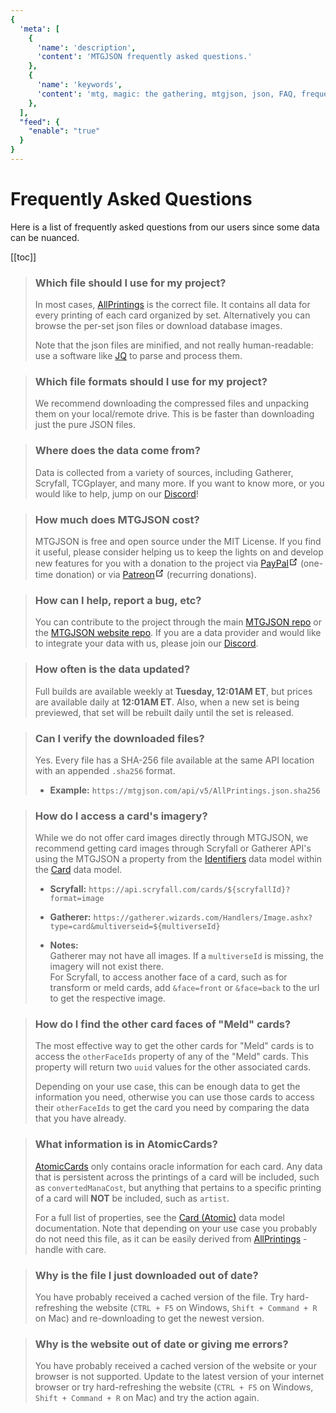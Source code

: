 ```yaml
---
{
  'meta': [
    {
      'name': 'description',
      'content': 'MTGJSON frequently asked questions.'
    },
    {
      'name': 'keywords',
      'content': 'mtg, magic: the gathering, mtgjson, json, FAQ, frequently asked questions',
    },
  ],
  "feed": {
    "enable": "true"
  }
}
---
```


# Frequently Asked Questions

Here is a list of frequently asked questions from our users since some data can be nuanced.

[[toc]]

> ### Which file should I use for my project?
> In most cases, [AllPrintings](/downloads/all-files/#allprintings) is the correct file. It contains all data for every printing of each card organized by set. Alternatively you can browse the per-set json files or download database images.
>
> Note that the json files are minified, and not really human-readable: use a software like [JQ](https://stedolan.github.io/jq/) to parse and process them.

> ### Which file formats should I use for my project?
> We recommend downloading the compressed files and unpacking them on your local/remote drive. This is be faster than downloading just the pure JSON files.

> ### Where does the data come from?
> Data is collected from a variety of sources, including Gatherer, Scryfall, TCGplayer, and many more. If you want to know more, or you would like to help, jump on our [Discord](https://mtgjson.com/discord)!

> ### How much does MTGJSON cost?
> MTGJSON is free and open source under the MIT License. If you find it useful, please consider helping us to keep the lights on and develop new features for you with a donation to the project via <a href="https://www.paypal.me/Zachhalpern" class="link-inline-image paypal" target="_blank" rel="noreferrer noopener">PayPal<svg xmlns="http://www.w3.org/2000/svg" aria-hidden="true" x="0px" y="0px" viewBox="0 0 100 100" width="15" height="15" class="icon outbound"><path fill="currentColor" d="M18.8,85.1h56l0,0c2.2,0,4-1.8,4-4v-32h-8v28h-48v-48h28v-8h-32l0,0c-2.2,0-4,1.8-4,4v56C14.8,83.3,16.6,85.1,18.8,85.1z"></path> <polygon fill="currentColor" points="45.7,48.7 51.3,54.3 77.2,28.5 77.2,37.2 85.2,37.2 85.2,14.9 62.8,14.9 62.8,22.9 71.5,22.9"></polygon></svg></a> (one-time donation) or via <a href="https://www.patreon.com/MTGJSON" class="link-inline-image patreon" target="_blank" rel="noreferrer noopener">Patreon<svg xmlns="http://www.w3.org/2000/svg" aria-hidden="true" x="0px" y="0px" viewBox="0 0 100 100" width="15" height="15" class="icon outbound"><path fill="currentColor" d="M18.8,85.1h56l0,0c2.2,0,4-1.8,4-4v-32h-8v28h-48v-48h28v-8h-32l0,0c-2.2,0-4,1.8-4,4v56C14.8,83.3,16.6,85.1,18.8,85.1z"></path> <polygon fill="currentColor" points="45.7,48.7 51.3,54.3 77.2,28.5 77.2,37.2 85.2,37.2 85.2,14.9 62.8,14.9 62.8,22.9 71.5,22.9"></polygon></svg></a> (recurring donations).

> ### How can I help, report a bug, etc?
> You can contribute to the project through the main [MTGJSON repo](https://github.com/mtgjson/mtgjson) or the [MTGJSON website repo](https://github.com/mtgjson/mtgjson-website). If you are a data provider and would like to integrate your data with us, please join our [Discord](https://mtgjson.com/discord).

> ### How often is the data updated?
> Full builds are available weekly at **Tuesday, 12:01AM ET**, but prices are available daily at **12:01AM ET**. Also, when a new set is being previewed, that set will be rebuilt daily until the set is released.

> ### Can I verify the downloaded files?
> Yes. Every file has a SHA-256 file available at the same API location with an appended `.sha256` format.
> 
> - **Example:** `https://mtgjson.com/api/v5/AllPrintings.json.sha256`

> ### How do I access a card's imagery?
> While we do not offer card images directly through MTGJSON, we recommend getting card images through Scryfall or Gatherer API's using the MTGJSON a property from the [Identifiers](../data-models/identifiers) data model within the [Card](../data-models/card) data model.  
>
> - **Scryfall:** `https://api.scryfall.com/cards/${scryfallId}?format=image`
> - **Gatherer:** `https://gatherer.wizards.com/Handlers/Image.ashx?type=card&multiverseid=${multiverseId}`
>
> - **Notes:**  
> Gatherer may not have all images. If a `multiverseId` is missing, the imagery will not exist there.  
> For Scryfall, to access another face of a card, such as for transform or meld cards, add `&face=front` or `&face=back` to the url to get the respective image.

> ### How do I find the other card faces of "Meld" cards?
> The most effective way to get the other cards for "Meld" cards is to access the `otherFaceIds` property of any of the "Meld" cards. This property will return two `uuid` values for the other associated cards.
>
> Depending on your use case, this can be enough data to get the information you need, otherwise you can use those cards to access their `otherFaceIds` to get the card you need by comparing the data that you have already.

> ### What information is in AtomicCards?
> [AtomicCards](/downloads/all-files/#atomiccards) only contains oracle information for each card. Any data that is persistent across the printings of a card will be included, such as `convertedManaCost`, but anything that pertains to a specific printing of a card will **NOT** be included, such as `artist`.
>
> For a full list of properties, see the [Card (Atomic)](/data-models/card-atomic/) data model documentation. Note that depending on your use case you probably do not need this file, as it can be easily derived from [AllPrintings](/downloads/all-files/#allprintings) - handle with care.

> ### Why is the file I just downloaded out of date?
> You have probably received a cached version of the file. Try hard-refreshing the website (`CTRL + F5` on Windows, `Shift + Command + R` on Mac) and re-downloading to get the newest version.

> ### Why is the website out of date or giving me errors?
> You have probably received a cached version of the website or your browser is not supported. Update to the latest version of your internet browser or try hard-refreshing the website (`CTRL + F5` on Windows, `Shift + Command + R` on Mac) and try the action again.
